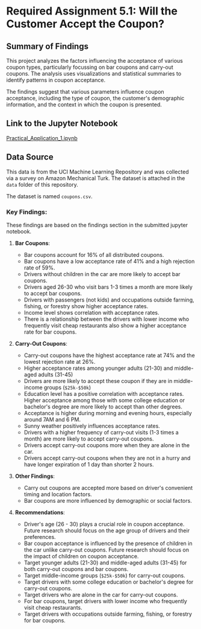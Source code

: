 # Required Assignment 5.1: Will the Customer Accept the Coupon?

## Summary of Findings

This project analyzes the factors influencing the acceptance of various coupon types, particularly focussing on bar
coupons and carry-out coupons. The analysis uses visualizations and statistical summaries to identify patterns in coupon
acceptance.

The findings suggest that various parameters influence coupon acceptance, including the type of coupon, the customer's
demographic information, and the context in which the coupon is presented.

## Link to the Jupyter Notebook
[Practical_Application_1.ipynb](https://github.com/phanik29/PA_51/blob/main/Practical_Application_1.ipynb)

## Data Source

This data is from the UCI Machine Learning Repository and was collected via a survey on Amazon Mechanical Turk.
The dataset is attached in the `data` folder of this repository.

The dataset is named `coupons.csv`.

### Key Findings:

These findings are based on the findings section in the submitted jupyter notebook.

1. **Bar Coupons**:
    - Bar coupons account for 16% of all distributed coupons.
    - Bar coupons have a low acceptance rate of 41% and a high rejection rate of 59%.
    - Drivers without children in the car are more likely to accept bar coupons.
    - Drivers aged 26-30 who visit bars 1-3 times a month are more likely to accept bar coupons.
    - Drivers with passengers (not kids) and occupations outside farming, fishing, or forestry show higher acceptance
      rates.
    - Income level shows correlation with acceptance rates.
    - There is a relationship between the drivers with lower income who frequently visit cheap restaurants also show a
      higher acceptance rate for bar coupons.


2. **Carry-Out Coupons**:
    - Carry-out coupons have the highest acceptance rate at 74% and the lowest rejection rate at 26%.
    - Higher acceptance rates among younger adults (21-30) and middle-aged adults (31-45)
    - Drivers are more likely to accept these coupon if they are in middle-income groups (`$25k-$50k`)
    - Education level has a positive correlation with acceptance rates. Higher acceptance among those with some college education or bachelor's degree are more likely to accept than other degrees.
    - Acceptance is higher during morning and evening hours, especially around 7AM and 6 PM.
    - Sunny weather positively influences acceptance rates.
    - Drivers with a higher frequency of carry-out visits (1-3 times a month) are more likely to accept carry-out
      coupons.
    - Drivers accept carry-out coupons more when they are alone in the car.
    - Drivers accept carry-out coupons when they are not in a hurry and have longer expiration of 1 day than shorter 2
      hours.


3. **Other Findings**:
    - Carry out coupons are accepted more based on driver's convenient timing and location factors. 
    - Bar coupons are more influenced by demographic or social factors.


4. **Recommendations**:
    - Driver's age (26 - 30) plays a crucial role in coupon acceptance. Future research should focus on the age group of drivers and their
      preferences.
    - Bar coupon acceptance is influenced by the presence of children in the car unlike carry-out coupons. Future research should
      focus on the impact of children on coupon acceptance.
    - Target younger adults (21-30) and middle-aged adults (31-45) for both carry-out coupons and bar coupons.
    - Target middle-income groups (`$25k-$50k`) for carry-out coupons.
    - Target drivers with some college education or bachelor's degree for carry-out coupons.
    - Target drivers who are alone in the car for carry-out coupons.
    - For bar coupons, target drivers with lower income who frequently visit cheap restaurants.
    - Target drivers with occupations outside farming, fishing, or forestry for bar coupons.
